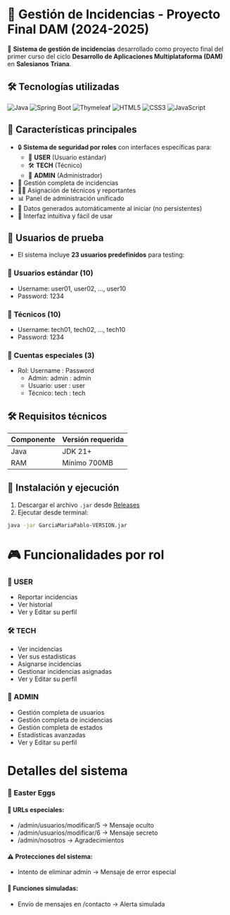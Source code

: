 # 🚀 Gestión de Incidencias - Proyecto Final DAM (2024-2025)

🔧 **Sistema de gestión de incidencias** desarrollado como proyecto final del primer curso del ciclo **Desarrollo de Aplicaciones Multiplataforma (DAM)** en **Salesianos Triana**.

## 🛠 Tecnologías utilizadas
![Java](https://img.shields.io/badge/Java-21%2B-orange?style=flat-square&logo=java)
![Spring Boot](https://img.shields.io/badge/Spring_Boot-3.4.5-%236DB33F?style=flat-square&logo=springboot)
![Thymeleaf](https://img.shields.io/badge/Thymeleaf-3.1.3-%23005C0F?style=flat-square&logo=thymeleaf)
![HTML5](https://img.shields.io/badge/HTML5-E34F26?style=flat-square&logo=html5&logoColor=white)
![CSS3](https://img.shields.io/badge/CSS3-1572B6?style=flat-square&logo=css3&logoColor=white)
![JavaScript](https://img.shields.io/badge/JavaScript-F7DF1E?style=flat-square&logo=javascript&logoColor=black)

## 🌟 Características principales

- 🔒 **Sistema de seguridad por roles** con interfaces específicas para:
  - 👤 **USER** (Usuario estándar)
  - 🛠️ **TECH** (Técnico)
  - 👑 **ADMIN** (Administrador)
- 📝 Gestión completa de incidencias
- 👨‍💻 Asignación de técnicos y reportantes
- 📊 Panel de administración unificado
- 🔄 Datos generados automáticamente al iniciar (no persistentes)
- 🎨 Interfaz intuitiva y fácil de usar

## 👥 Usuarios de prueba

- El sistema incluye **23 usuarios predefinidos** para testing:

### 🔹 Usuarios estándar (10)
- Username: user01, user02, ..., user10
- Password: 1234


### 🔧 Técnicos (10)
- Username: tech01, tech02, ..., tech10
- Password: 1234


### 👑 Cuentas especiales (3)
- Rol: Username : Password
  - Admin: admin : admin
  - Usuario: user : user
  - Técnico: tech : tech


## 🛠 Requisitos técnicos

| Componente | Versión requerida |
|------------|------------------|
| Java       | JDK 21+          |
| RAM        | Mínimo 700MB       |

## 🚀 Instalación y ejecución

1. Descargar el archivo `.jar` desde [Releases](https://github.com/Kuro-0-0/TFC-DAM1/releases)
2. Ejecutar desde terminal:
```bash
java -jar GarciaMariaPablo-VERSION.jar
```
# 🎮 Funcionalidades por rol
### 👤 USER
- Reportar incidencias
- Ver historial
- Ver y Editar su perfil

### 🛠️ TECH
- Ver incidencias
- Ver sus estadisticas
- Asignarse incidencias
- Gestionar incidencias asignadas
- Ver y Editar su perfil

### 👑 ADMIN
- Gestión completa de usuarios
- Gestión completa de incidencias
- Gestión completa de estados
- Estadísticas avanzadas
- Ver y Editar su perfil


# Detalles del sistema

### 🥚 Easter Eggs
#### 🔧 URLs especiales:
- /admin/usuarios/modificar/5  → Mensaje oculto
- /admin/usuarios/modificar/6  → Mensaje secreto
- /admin/nosotros             → Agradecimientos
#### ⚠️ Protecciones del sistema:
- Intento de eliminar admin → Mensaje de error especial

#### 🤖 Funciones simuladas:
- Envío de mensajes en /contacto → Alerta simulada

